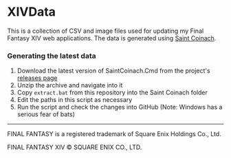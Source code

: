 # XIVData

This is a collection of CSV and image files used for updating my Final Fantasy XIV web applications. The data is generated using [Saint Coinach](https://github.com/ufx/SaintCoinach).

### Generating the latest data

1. Download the latest version of SaintCoinach.Cmd from the project's [releases page](https://github.com/ufx/SaintCoinach/releases)
2. Unzip the archive and navigate into it
3. Copy `extract.bat` from this repository into the Saint Coinach folder
4. Edit the paths in this script as necessary
5. Run the script and check the changes into GitHub (Note: Windows has a serious fear of bats)

---

FINAL FANTASY is a registered trademark of Square Enix Holdings Co., Ltd.

FINAL FANTASY XIV © SQUARE ENIX CO., LTD.
